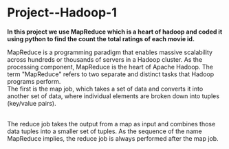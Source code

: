 # Project--Hadoop-1

<table>

  **In this project we use MapReduce which is a heart of hadoop and coded it using python to find the count the total ratings of each movie id.**

  MapReduce is a programming paradigm that enables massive scalability across hundreds or thousands of servers in a Hadoop cluster.
  As the processing component, MapReduce is the heart of Apache Hadoop.
  The term "MapReduce" refers to two separate and distinct tasks that Hadoop programs perform.<br>
  The first is the map job, which takes a set of data and converts it into another set of data, where individual elements are broken down into tuples (key/value pairs).<br></br>

  The reduce job takes the output from a map as input and combines those data tuples into a smaller set of tuples. As the sequence of the name MapReduce implies, the reduce job is always performed after the map job.<br></br>

</table>
